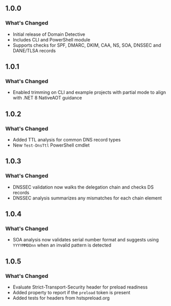 ## 1.0.0

### What's Changed
- Initial release of Domain Detective
- Includes CLI and PowerShell module
- Supports checks for SPF, DMARC, DKIM, CAA, NS, SOA, DNSSEC and DANE/TLSA records

## 1.0.1

### What's Changed
- Enabled trimming on CLI and example projects with partial mode to align with .NET 8 NativeAOT guidance

## 1.0.2

### What's Changed
- Added TTL analysis for common DNS record types
- New `Test-DnsTtl` PowerShell cmdlet

## 1.0.3

### What's Changed
- DNSSEC validation now walks the delegation chain and checks DS records
- DNSSEC analysis summarizes any mismatches for each chain element

## 1.0.4

### What's Changed
- SOA analysis now validates serial number format and suggests using `YYYYMMDDnn`
  when an invalid pattern is detected

## 1.0.5

### What's Changed
- Evaluate Strict-Transport-Security header for preload readiness
- Added property to report if the `preload` token is present
- Added tests for headers from hstspreload.org

